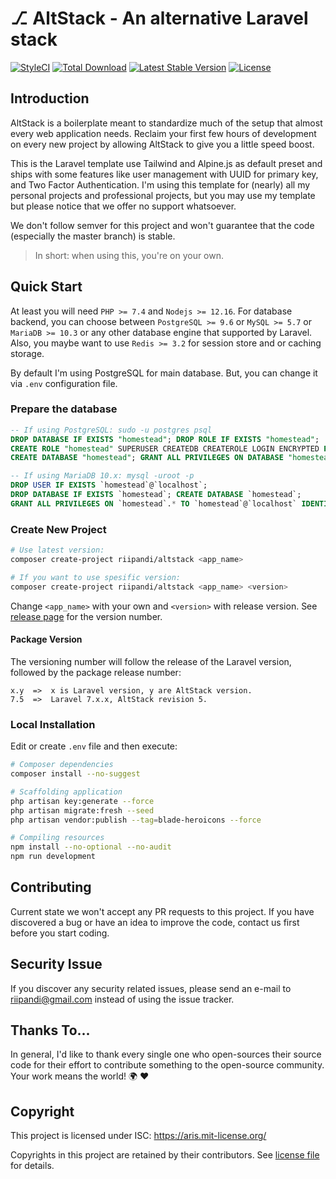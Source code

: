 # ⎇ AltStack - An alternative Laravel stack
<!-- [![Build Status](https://travis-ci.org/riipandi/altstack.svg?branch=master)](https://travis-ci.org/riipandi/altstack) -->
[![StyleCI](https://github.styleci.io/repos/174728418/shield?branch=master)](https://github.styleci.io/repos/174728418?branch=master)
[![Total Download](https://poser.pugx.org/riipandi/altstack/d/total.svg?format=flat-square)](https://packagist.org/packages/riipandi/altstack)
[![Latest Stable Version](https://poser.pugx.org/riipandi/altstack/v/stable.svg?format=flat-square)](https://packagist.org/packages/riipandi/altstack)
[![License](https://img.shields.io/badge/license-ISC-red.svg?style=flat-square)][choosealicense]

## Introduction
AltStack is a boilerplate meant to standardize much of the setup that almost every web 
application needs. Reclaim your first few hours of development on every new project by 
allowing AltStack to give you a little speed boost.

This is the Laravel template use Tailwind and Alpine.js as default preset and ships with 
some features like user management with UUID for primary key, and Two Factor Authentication.
I'm using this template for (nearly) all my personal projects and professional projects, 
but you may use my template but please notice that we offer no support whatsoever.

We don't follow semver for this project and won't guarantee that the code (especially the 
master branch) is stable.

> In short: when using this, you're on your own.

## Quick Start
At least you will need `PHP >= 7.4` and `Nodejs >= 12.16`. For database backend, you can 
choose between `PostgreSQL >= 9.6` or `MySQL >= 5.7` or `MariaDB >= 10.3` or any other 
database engine that supported by Laravel. Also, you maybe want to use `Redis >= 3.2` for 
session store and or caching storage.

By default I'm using PostgreSQL for main database. But, you can change it via `.env`
configuration file.

### Prepare the database
```sql
-- If using PostgreSQL: sudo -u postgres psql
DROP DATABASE IF EXISTS "homestead"; DROP ROLE IF EXISTS "homestead";
CREATE ROLE "homestead" SUPERUSER CREATEDB CREATEROLE LOGIN ENCRYPTED PASSWORD 'securepwd';
CREATE DATABASE "homestead"; GRANT ALL PRIVILEGES ON DATABASE "homestead" TO "homestead";

-- If using MariaDB 10.x: mysql -uroot -p
DROP USER IF EXISTS `homestead`@`localhost`;
DROP DATABASE IF EXISTS `homestead`; CREATE DATABASE `homestead`;
GRANT ALL PRIVILEGES ON `homestead`.* TO `homestead`@`localhost` IDENTIFIED BY 'securepwd' WITH GRANT OPTION;
```

### Create New Project
```bash
# Use latest version:
composer create-project riipandi/altstack <app_name>

# If you want to use spesific version:
composer create-project riipandi/altstack <app_name> <version>
```

Change `<app_name>` with your own and `<version>` with release version.
See [release page][releasepage] for the version number.

#### Package Version
The versioning number will follow the release of the Laravel version, followed by the 
package release number:

```
x.y  =>  x is Laravel version, y are AltStack version.
7.5  =>  Laravel 7.x.x, AltStack revision 5.
```

### Local Installation
Edit or create `.env` file and then execute:

```bash
# Composer dependencies
composer install --no-suggest

# Scaffolding application
php artisan key:generate --force
php artisan migrate:fresh --seed
php artisan vendor:publish --tag=blade-heroicons --force

# Compiling resources
npm install --no-optional --no-audit
npm run development
```

## Contributing
Current state we won't accept any PR requests to this project. If you have discovered a
bug or have an idea to improve the code, contact us first before you start coding.

## Security Issue
If you discover any security related issues, please send an e-mail to 
[riipandi@gmail.com](mailto:riipandi@gmail.com) instead of using the issue tracker.

## Thanks To...
In general, I'd like to thank every single one who open-sources their source code for
their effort to contribute something to the open-source community.
Your work means the world! 🌍 ❤️

## Copyright
This project is licensed under ISC: <https://aris.mit-license.org/>

Copyrights in this project are retained by their contributors.
See [license file](./license.txt) for details.

[choosealicense]:https://choosealicense.com/licenses/isc/
[releasepage]:https://github.com/riipandi/altstack/releases
